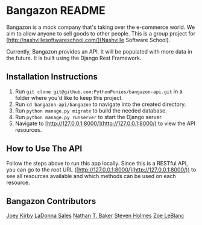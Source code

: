 # Bangazon README

Bangazon is a mock company that's taking over the e-commerce world. We aim to allow anyone to sell goods to other people. This is a group project for [http://nashvillesoftwareschool.com/](Nashville Software School).

Currently, Bangazon provides an API. It will be populated with more data in the future. It is built using the Django Rest Framework.

## Installation Instructions
1. Run `git clone git@github.com:PythonPonies/bangazon-api.git` in a folder where you'd like to keep this project.
1. Run `cd bangazon-api/bangazon` to navigate into the created directory.
1. Run `python manage.py migrate` to build the needed database.
1. Run `python manage.py runserver` to start the Django server.
1. Navigate to [http://127.0.0.1:8000/](http://127.0.0.1:8000/) to view the API resources.

## How to Use The API
Follow the steps above to run this app locally. Since this is a RESTful API, you can go to the root URL ([http://127.0.0.1:8000/](http://127.0.0.1:8000/)) to see all resources available and which methods can be used on each resource.

## Bangazon Contributors
[Joey Kirby](https://github.com/jokirby)
[LaDonna Sales](https://github.com/sales-ls21)
[Nathan T. Baker](https://github.com/nathantbaker)
[Steven Holmes](https://github.com/stevenwally)
[Zoe LeBlanc](https://github.com/ZoeLeBlanc)